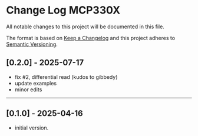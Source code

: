 # Change Log MCP330X

All notable changes to this project will be documented in this file.

The format is based on [Keep a Changelog](http://keepachangelog.com/)
and this project adheres to [Semantic Versioning](http://semver.org/).


## [0.2.0] - 2025-07-17
- fix #2, differential read (kudos to gibbedy)
- update examples
- minor edits

----

## [0.1.0] - 2025-04-16
- initial version.

